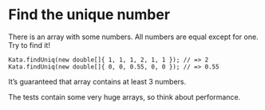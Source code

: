 # Find the unique number

There is an array with some numbers. All numbers are equal except for one. Try to find it!
```
Kata.findUniq(new double[]{ 1, 1, 1, 2, 1, 1 }); // => 2
Kata.findUniq(new double[]{ 0, 0, 0.55, 0, 0 }); // => 0.55
```

It’s guaranteed that array contains at least 3 numbers.

The tests contain some very huge arrays, so think about performance.